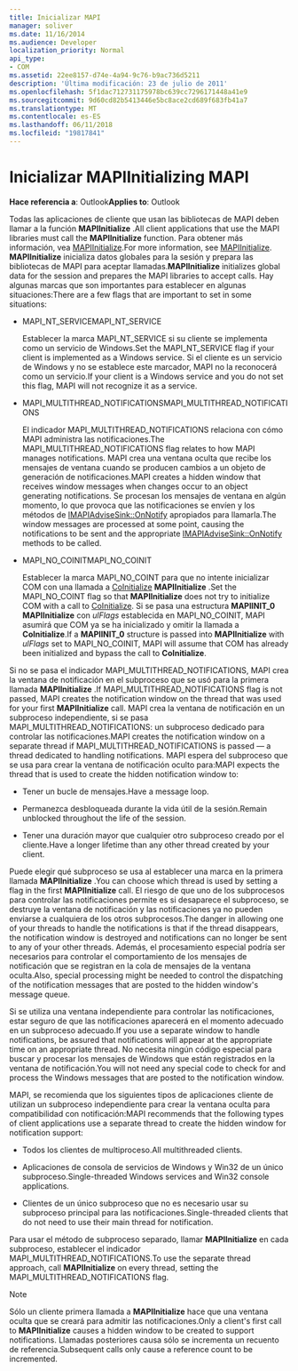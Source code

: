 ```yaml
---
title: Inicializar MAPI
manager: soliver
ms.date: 11/16/2014
ms.audience: Developer
localization_priority: Normal
api_type:
- COM
ms.assetid: 22ee8157-d74e-4a94-9c76-b9ac736d5211
description: 'Última modificación: 23 de julio de 2011'
ms.openlocfilehash: 5f1dac712731175978bc639cc7296171448a41e9
ms.sourcegitcommit: 9d60cd82b5413446e5bc8ace2cd689f683fb41a7
ms.translationtype: MT
ms.contentlocale: es-ES
ms.lasthandoff: 06/11/2018
ms.locfileid: "19817841"
---
```

# <a name="initializing-mapi"></a><span data-ttu-id="b2b1f-103">Inicializar MAPI</span><span class="sxs-lookup"><span data-stu-id="b2b1f-103">Initializing MAPI</span></span>

  
  
<span data-ttu-id="b2b1f-104">**Hace referencia a**: Outlook</span><span class="sxs-lookup"><span data-stu-id="b2b1f-104">**Applies to**: Outlook</span></span> 
  
<span data-ttu-id="b2b1f-105">Todas las aplicaciones de cliente que usan las bibliotecas de MAPI deben llamar a la función **MAPIInitialize** .</span><span class="sxs-lookup"><span data-stu-id="b2b1f-105">All client applications that use the MAPI libraries must call the **MAPIInitialize** function.</span></span> <span data-ttu-id="b2b1f-106">Para obtener más información, vea [MAPIInitialize](mapiinitialize.md).</span><span class="sxs-lookup"><span data-stu-id="b2b1f-106">For more information, see [MAPIInitialize](mapiinitialize.md).</span></span> <span data-ttu-id="b2b1f-107">**MAPIInitialize** inicializa datos globales para la sesión y prepara las bibliotecas de MAPI para aceptar llamadas.</span><span class="sxs-lookup"><span data-stu-id="b2b1f-107">**MAPIInitialize** initializes global data for the session and prepares the MAPI libraries to accept calls.</span></span> <span data-ttu-id="b2b1f-108">Hay algunas marcas que son importantes para establecer en algunas situaciones:</span><span class="sxs-lookup"><span data-stu-id="b2b1f-108">There are a few flags that are important to set in some situations:</span></span> 
  
- <span data-ttu-id="b2b1f-109">MAPI_NT_SERVICE</span><span class="sxs-lookup"><span data-stu-id="b2b1f-109">MAPI_NT_SERVICE</span></span>
    
    <span data-ttu-id="b2b1f-110">Establecer la marca MAPI_NT_SERVICE si su cliente se implementa como un servicio de Windows.</span><span class="sxs-lookup"><span data-stu-id="b2b1f-110">Set the MAPI_NT_SERVICE flag if your client is implemented as a Windows service.</span></span> <span data-ttu-id="b2b1f-111">Si el cliente es un servicio de Windows y no se establece este marcador, MAPI no la reconocerá como un servicio.</span><span class="sxs-lookup"><span data-stu-id="b2b1f-111">If your client is a Windows service and you do not set this flag, MAPI will not recognize it as a service.</span></span> 
    
- <span data-ttu-id="b2b1f-112">MAPI_MULTITHREAD_NOTIFICATIONS</span><span class="sxs-lookup"><span data-stu-id="b2b1f-112">MAPI_MULTITHREAD_NOTIFICATIONS</span></span>
    
    <span data-ttu-id="b2b1f-113">El indicador MAPI_MULTITHREAD_NOTIFICATIONS relaciona con cómo MAPI administra las notificaciones.</span><span class="sxs-lookup"><span data-stu-id="b2b1f-113">The MAPI_MULTITHREAD_NOTIFICATIONS flag relates to how MAPI manages notifications.</span></span> <span data-ttu-id="b2b1f-114">MAPI crea una ventana oculta que recibe los mensajes de ventana cuando se producen cambios a un objeto de generación de notificaciones.</span><span class="sxs-lookup"><span data-stu-id="b2b1f-114">MAPI creates a hidden window that receives window messages when changes occur to an object generating notifications.</span></span> <span data-ttu-id="b2b1f-115">Se procesan los mensajes de ventana en algún momento, lo que provoca que las notificaciones se envíen y los métodos de [IMAPIAdviseSink::OnNotify](imapiadvisesink-onnotify.md) apropiados para llamarla.</span><span class="sxs-lookup"><span data-stu-id="b2b1f-115">The window messages are processed at some point, causing the notifications to be sent and the appropriate [IMAPIAdviseSink::OnNotify](imapiadvisesink-onnotify.md) methods to be called.</span></span> 
    
- <span data-ttu-id="b2b1f-116">MAPI_NO_COINIT</span><span class="sxs-lookup"><span data-stu-id="b2b1f-116">MAPI_NO_COINIT</span></span>
    
    <span data-ttu-id="b2b1f-117">Establecer la marca MAPI_NO_COINT para que no intente inicializar COM con una llamada a [CoInitialize](http://msdn.microsoft.com/en-us/library/ms886303.aspx) **MAPIInitialize** .</span><span class="sxs-lookup"><span data-stu-id="b2b1f-117">Set the MAPI_NO_COINT flag so that **MAPIInitialize** does not try to initialize COM with a call to [CoInitialize](http://msdn.microsoft.com/en-us/library/ms886303.aspx).</span></span> <span data-ttu-id="b2b1f-118">Si se pasa una estructura **MAPIINIT_0** **MAPIInitialize** con _ulFlags_ establecida en MAPI_NO_COINIT, MAPI asumirá que COM ya se ha inicializado y omitir la llamada a **CoInitialize**.</span><span class="sxs-lookup"><span data-stu-id="b2b1f-118">If a **MAPIINIT_0** structure is passed into **MAPIInitialize** with  _ulFlags_ set to MAPI_NO_COINIT, MAPI will assume that COM has already been initialized and bypass the call to **CoInitialize**.</span></span>
    
<span data-ttu-id="b2b1f-119">Si no se pasa el indicador MAPI_MULTITHREAD_NOTIFICATIONS, MAPI crea la ventana de notificación en el subproceso que se usó para la primera llamada **MAPIInitialize** .</span><span class="sxs-lookup"><span data-stu-id="b2b1f-119">If MAPI_MULTITHREAD_NOTIFICATIONS flag is not passed, MAPI creates the notification window on the thread that was used for your first **MAPIInitialize** call.</span></span> <span data-ttu-id="b2b1f-120">MAPI crea la ventana de notificación en un subproceso independiente, si se pasa MAPI_MULTITHREAD_NOTIFICATIONS: un subproceso dedicado para controlar las notificaciones.</span><span class="sxs-lookup"><span data-stu-id="b2b1f-120">MAPI creates the notification window on a separate thread if MAPI_MULTITHREAD_NOTIFICATIONS is passed — a thread dedicated to handling notifications.</span></span> <span data-ttu-id="b2b1f-121">MAPI espera del subproceso que se usa para crear la ventana de notificación oculto para:</span><span class="sxs-lookup"><span data-stu-id="b2b1f-121">MAPI expects the thread that is used to create the hidden notification window to:</span></span> 
  
- <span data-ttu-id="b2b1f-122">Tener un bucle de mensajes.</span><span class="sxs-lookup"><span data-stu-id="b2b1f-122">Have a message loop.</span></span>
    
- <span data-ttu-id="b2b1f-123">Permanezca desbloqueada durante la vida útil de la sesión.</span><span class="sxs-lookup"><span data-stu-id="b2b1f-123">Remain unblocked throughout the life of the session.</span></span>
    
- <span data-ttu-id="b2b1f-124">Tener una duración mayor que cualquier otro subproceso creado por el cliente.</span><span class="sxs-lookup"><span data-stu-id="b2b1f-124">Have a longer lifetime than any other thread created by your client.</span></span> 
    
<span data-ttu-id="b2b1f-125">Puede elegir qué subproceso se usa al establecer una marca en la primera llamada **MAPIInitialize** .</span><span class="sxs-lookup"><span data-stu-id="b2b1f-125">You can choose which thread is used by setting a flag in the first **MAPIInitialize** call.</span></span> <span data-ttu-id="b2b1f-126">El riesgo de que uno de los subprocesos para controlar las notificaciones permite es si desaparece el subproceso, se destruye la ventana de notificación y las notificaciones ya no pueden enviarse a cualquiera de los otros subprocesos.</span><span class="sxs-lookup"><span data-stu-id="b2b1f-126">The danger in allowing one of your threads to handle the notifications is that if the thread disappears, the notification window is destroyed and notifications can no longer be sent to any of your other threads.</span></span> <span data-ttu-id="b2b1f-127">Además, el procesamiento especial podría ser necesarios para controlar el comportamiento de los mensajes de notificación que se registran en la cola de mensajes de la ventana oculta.</span><span class="sxs-lookup"><span data-stu-id="b2b1f-127">Also, special processing might be needed to control the dispatching of the notification messages that are posted to the hidden window's message queue.</span></span> 
  
<span data-ttu-id="b2b1f-128">Si se utiliza una ventana independiente para controlar las notificaciones, estar seguro de que las notificaciones aparecerá en el momento adecuado en un subproceso adecuado.</span><span class="sxs-lookup"><span data-stu-id="b2b1f-128">If you use a separate window to handle notifications, be assured that notifications will appear at the appropriate time on an appropriate thread.</span></span> <span data-ttu-id="b2b1f-129">No necesita ningún código especial para buscar y procesar los mensajes de Windows que están registrados en la ventana de notificación.</span><span class="sxs-lookup"><span data-stu-id="b2b1f-129">You will not need any special code to check for and process the Windows messages that are posted to the notification window.</span></span> 
  
<span data-ttu-id="b2b1f-130">MAPI, se recomienda que los siguientes tipos de aplicaciones cliente de utilizan un subproceso independiente para crear la ventana oculta para compatibilidad con notificación:</span><span class="sxs-lookup"><span data-stu-id="b2b1f-130">MAPI recommends that the following types of client applications use a separate thread to create the hidden window for notification support:</span></span>
  
- <span data-ttu-id="b2b1f-131">Todos los clientes de multiproceso.</span><span class="sxs-lookup"><span data-stu-id="b2b1f-131">All multithreaded clients.</span></span>
    
- <span data-ttu-id="b2b1f-132">Aplicaciones de consola de servicios de Windows y Win32 de un único subproceso.</span><span class="sxs-lookup"><span data-stu-id="b2b1f-132">Single-threaded Windows services and Win32 console applications.</span></span>
    
- <span data-ttu-id="b2b1f-133">Clientes de un único subproceso que no es necesario usar su subproceso principal para las notificaciones.</span><span class="sxs-lookup"><span data-stu-id="b2b1f-133">Single-threaded clients that do not need to use their main thread for notification.</span></span>
    
<span data-ttu-id="b2b1f-134">Para usar el método de subproceso separado, llamar **MAPIInitialize** en cada subproceso, establecer el indicador MAPI_MULTITHREAD_NOTIFICATIONS.</span><span class="sxs-lookup"><span data-stu-id="b2b1f-134">To use the separate thread approach, call **MAPIInitialize** on every thread, setting the MAPI_MULTITHREAD_NOTIFICATIONS flag.</span></span> 
  
> [!NOTE]
> <span data-ttu-id="b2b1f-135">Sólo un cliente primera llamada a **MAPIInitialize** hace que una ventana oculta que se creará para admitir las notificaciones.</span><span class="sxs-lookup"><span data-stu-id="b2b1f-135">Only a client's first call to **MAPIInitialize** causes a hidden window to be created to support notifications.</span></span> <span data-ttu-id="b2b1f-136">Llamadas posteriores causa sólo se incrementa un recuento de referencia.</span><span class="sxs-lookup"><span data-stu-id="b2b1f-136">Subsequent calls only cause a reference count to be incremented.</span></span> 
  

